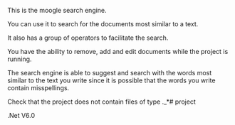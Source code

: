 This is the moogle search engine.


You can use it to search for the documents most similar to a text.

It also has a group of operators to facilitate the search.

You have the ability to remove, add and edit documents while the project is running.

The search engine is able to suggest and search with the words most similar to the text you write since it is possible that the words you write contain misspellings.


Check that the project does not contain files of type ._*# project

.Net V6.0

